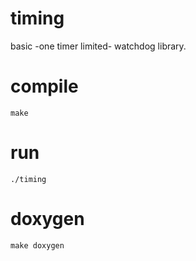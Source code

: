 # timing

basic -one timer limited- watchdog library.

# compile
`make`

# run
`./timing`

# doxygen

`make doxygen`

